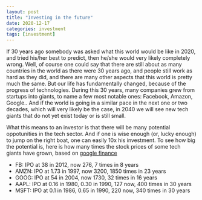 ```yaml
---
layout: post
title: "Investing in the future"
date: 2020-12-17
categories: investment
tags: [investment]
---
```


If 30 years ago somebody was asked what this world would be like in 2020, and tried his/her best to predict, then he/she would very likely completely wrong. Well, of course one could say that there are still about as many countries in the world as there were 30 years ago, and people still work as hard as they did, and there are many other aspects that this world is pretty much the same. But our life has fundamentally changed, because of the progress of technologies. During this 30 years, many companies grew from startups into giants, to name a few most notable ones: Facebook, Amazon, Google.. And if the world is going in a similar pace in the next one or two decades, which will very likely be the case, in 2040 we will see new tech giants that do not yet exist today or is still small.

What this means to an investor is that there will be many potential oppotunities in the tech sector. And if one is wise enough (or, lucky enough) to jump on the right boat, one can easily 10x his investment. To see how big the potential is, here is how many times the stock prices of some tech giants have grown, based on [google finance](https://www.google.com/finance)
 - FB: IPO at 38 in 2012, now 276, 7 times in 8 years
 - AMZN: IPO at 1.73 in 1997, now 3200, 1850 times in 23 years
 - GOOG: IPO at 54 in 2004, now 1730, 32 times in 16 years
 - AAPL: IPO at 0.16 in 1980, 0.30 in 1990, 127 now, 400 times in 30 years
 - MSFT: IPO at 0.1 in 1986, 0.65 in 1990, 220 now, 340 times in 30 years
